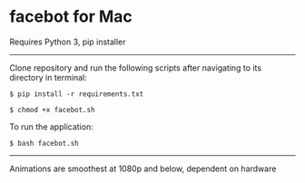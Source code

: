 # facebot for Mac

Requires Python 3, pip installer

--------------------------------------------------------------------------------

Clone repository and run the following scripts after navigating to its directory in terminal:

`$ pip install -r requirements.txt`

`$ chmod +x facebot.sh`

To run the application:

`$ bash facebot.sh`

--------------------------------------------------------------------------------

Animations are smoothest at 1080p and below, dependent on hardware

